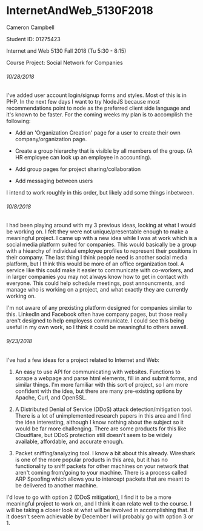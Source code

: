 # InternetAndWeb_5130F2018
Cameron Campbell

Student ID: 01275423

Internet and Web 5130 Fall 2018 (Tu 5:30 - 8:15)

Course Project: Social Network for Companies

###### 10/28/2018
I've added user account login/signup forms and styles. Most of this is in PHP. In the next few days I want to try NodeJS because most recommendations point to node as the preferred client side language and it's known to be faster. For the coming weeks my plan is to accomplish the following:

- Add an 'Organization Creation' page for a user to create their own company/organization page.

- Create a group hierarchy that is visible by all members of the group. (A HR employee can look up an employee in accounting).

- Add group pages for project sharing/collaboration

- Add messaging between users

I intend to work roughly in this order, but likely add some things inbetween.


###### 10/8/2018
I had been playing around with my 3 previous ideas, looking at what I would be working on. I felt they were not unique/presentable enough to make a meaningful project. I came up with a new idea while I was at work which is a social media platform suited for companies. This would basically be a group with a hiearchy of individual employee profiles to represent their positions in their company. The last thing I think people need is another social media platform, but I think this would be more of an office organization tool. A service like this could make it easier to communicate with co-workers, and in larger companies you may not always know how to get in contact with everyone. This could help schedule meetings, post announcments, and manage who is working on a project, and what exactly they are currently working on.

I'm not aware of any prexisting platform designed for companies similar to this. LinkedIn and Facebook often have company pages, but those really aren't designed to help employess communicate. I could see this being useful in my own work, so I think it could be meaningful to others aswell.


###### 9/23/2018
I've had a few ideas for a project related to Internet and Web:
1) An easy to use API for communicating with websites. Functions to scrape a webpage and parse html elements, fill in and submit forms, and similar things. I'm more familiar with this sort of project, so I am more confident with the idea, but there are many pre-existing options by Apache, Curl, and OpenSSL.

2) A Distributed Denial of Service (DDoS) attack detection/mitigation tool. There is a lot of unimplemented research papers in this area and I find the idea interesting, although I know nothing about the subject so it would be far more challenging. There are some products for this like Cloudflare, but DDoS protection still doesn't seem to be widely available, affordable, and accurate enough.

3) Packet sniffing/analyzing tool. I know a bit about this already. Wireshark is one of the more popular products in this area, but it has no functionality to sniff packets for other machines on your network that aren't coming from/going to your machine. There is a process called ARP Spoofing which allows you to intercept packets that are meant to be delivered to another machine.

I'd love to go with option 2 (DDoS mitigation), I find it to be a more meaningful project to work on, and I think it can relate well to the course. I will be taking a closer look at what will be involved in accomplishing that. If it doesn't seem achievable by December I will probably go with option 3 or 1.

